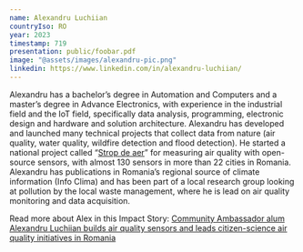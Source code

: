 ```yaml
---
name: Alexandru Luchiian
countryIso: RO
year: 2023
timestamp: 719
presentation: public/foobar.pdf
image: "@assets/images/alexandru-pic.png"
linkedin: https://www.linkedin.com/in/alexandru-luchiian/
---
```

Alexandru has a bachelor’s degree in Automation and Computers and a master’s degree in Advance Electronics, with experience in the industrial field and the IoT field, specifically data analysis, programming, electronic design and hardware and solution architecture. Alexandru has developed and launched many technical projects that collect data from nature (air quality, water quality, wildfire detection and flood detection). He started a national project called “[Strop de aer](https://stropdeaer.aqi.eco/ro)” for measuring air quality with open-source sensors, with almost 130 sensors in more than 22 cities in Romania. Alexandru has publications in Romania’s regional source of climate information (Info Clima) and has been part of a local research group looking at pollution by the local waste management, where he is lead on air quality monitoring and data acquisition.



Read more about Alex in this Impact Story: 
[Community Ambassador alum Alexandru Luchiian builds air quality sensors and leads citizen-science air quality initiatives in Romania](https://openaq.medium.com/community-ambassador-alum-alexandru-luchiian-builds-air-quality-sensors-and-leads-citizen-science-c56facc0d12c)
